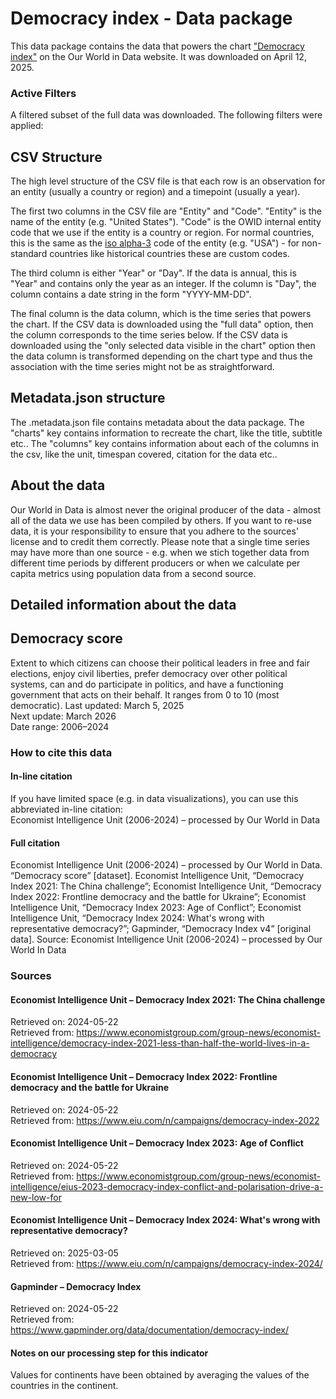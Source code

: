 # Democracy index - Data package

This data package contains the data that powers the chart ["Democracy index"](https://ourworldindata.org/grapher/democracy-index-eiu?v=1&csvType=full&useColumnShortNames=false) on the Our World in Data website. It was downloaded on April 12, 2025.

### Active Filters

A filtered subset of the full data was downloaded. The following filters were applied:

## CSV Structure

The high level structure of the CSV file is that each row is an observation for an entity (usually a country or region) and a timepoint (usually a year).

The first two columns in the CSV file are "Entity" and "Code". "Entity" is the name of the entity (e.g. "United States"). "Code" is the OWID internal entity code that we use if the entity is a country or region. For normal countries, this is the same as the [iso alpha-3](https://en.wikipedia.org/wiki/ISO_3166-1_alpha-3) code of the entity (e.g. "USA") - for non-standard countries like historical countries these are custom codes.

The third column is either "Year" or "Day". If the data is annual, this is "Year" and contains only the year as an integer. If the column is "Day", the column contains a date string in the form "YYYY-MM-DD".

The final column is the data column, which is the time series that powers the chart. If the CSV data is downloaded using the "full data" option, then the column corresponds to the time series below. If the CSV data is downloaded using the "only selected data visible in the chart" option then the data column is transformed depending on the chart type and thus the association with the time series might not be as straightforward.

## Metadata.json structure

The .metadata.json file contains metadata about the data package. The "charts" key contains information to recreate the chart, like the title, subtitle etc.. The "columns" key contains information about each of the columns in the csv, like the unit, timespan covered, citation for the data etc..

## About the data

Our World in Data is almost never the original producer of the data - almost all of the data we use has been compiled by others. If you want to re-use data, it is your responsibility to ensure that you adhere to the sources' license and to credit them correctly. Please note that a single time series may have more than one source - e.g. when we stich together data from different time periods by different producers or when we calculate per capita metrics using population data from a second source.

## Detailed information about the data


## Democracy score
Extent to which citizens can choose their political leaders in free and fair elections, enjoy civil liberties, prefer democracy over other political systems, can and do participate in politics, and have a functioning government that acts on their behalf. It ranges from 0 to 10 (most democratic).
Last updated: March 5, 2025  
Next update: March 2026  
Date range: 2006–2024  


### How to cite this data

#### In-line citation
If you have limited space (e.g. in data visualizations), you can use this abbreviated in-line citation:  
Economist Intelligence Unit (2006-2024) – processed by Our World in Data

#### Full citation
Economist Intelligence Unit (2006-2024) – processed by Our World in Data. “Democracy score” [dataset]. Economist Intelligence Unit, “Democracy Index 2021: The China challenge”; Economist Intelligence Unit, “Democracy Index 2022: Frontline democracy and the battle for Ukraine”; Economist Intelligence Unit, “Democracy Index 2023: Age of Conflict”; Economist Intelligence Unit, “Democracy Index 2024: What's wrong with representative democracy?”; Gapminder, “Democracy Index v4” [original data].
Source: Economist Intelligence Unit (2006-2024) – processed by Our World In Data

### Sources

#### Economist Intelligence Unit – Democracy Index 2021: The China challenge
Retrieved on: 2024-05-22  
Retrieved from: https://www.economistgroup.com/group-news/economist-intelligence/democracy-index-2021-less-than-half-the-world-lives-in-a-democracy  

#### Economist Intelligence Unit – Democracy Index 2022: Frontline democracy and the battle for Ukraine
Retrieved on: 2024-05-22  
Retrieved from: https://www.eiu.com/n/campaigns/democracy-index-2022  

#### Economist Intelligence Unit – Democracy Index 2023: Age of Conflict
Retrieved on: 2024-05-22  
Retrieved from: https://www.economistgroup.com/group-news/economist-intelligence/eius-2023-democracy-index-conflict-and-polarisation-drive-a-new-low-for  

#### Economist Intelligence Unit – Democracy Index 2024: What's wrong with representative democracy?
Retrieved on: 2025-03-05  
Retrieved from: https://www.eiu.com/n/campaigns/democracy-index-2024/  

#### Gapminder – Democracy Index
Retrieved on: 2024-05-22  
Retrieved from: https://www.gapminder.org/data/documentation/democracy-index/  

#### Notes on our processing step for this indicator
Values for continents have been obtained by averaging the values of the countries in the continent.


    